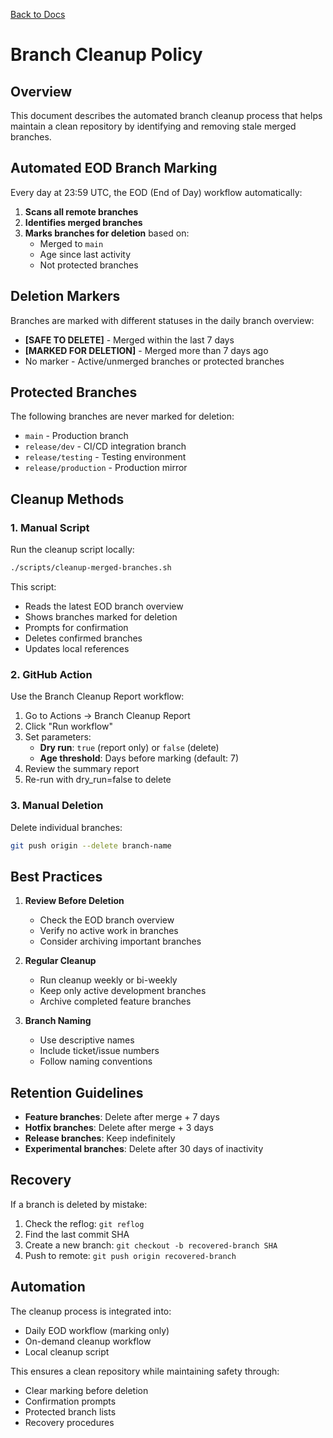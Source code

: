 [Back to Docs](../)

# Branch Cleanup Policy

## Overview

This document describes the automated branch cleanup process that helps maintain a clean repository by identifying and removing stale merged branches.

## Automated EOD Branch Marking

Every day at 23:59 UTC, the EOD (End of Day) workflow automatically:

1. **Scans all remote branches**
2. **Identifies merged branches**
3. **Marks branches for deletion** based on:
   - Merged to `main`
   - Age since last activity
   - Not protected branches

## Deletion Markers

Branches are marked with different statuses in the daily branch overview:

- **[SAFE TO DELETE]** - Merged within the last 7 days
- **[MARKED FOR DELETION]** - Merged more than 7 days ago
- No marker - Active/unmerged branches or protected branches

## Protected Branches

The following branches are never marked for deletion:

- `main` - Production branch
- `release/dev` - CI/CD integration branch  
- `release/testing` - Testing environment
- `release/production` - Production mirror

## Cleanup Methods

### 1. Manual Script

Run the cleanup script locally:

```bash
./scripts/cleanup-merged-branches.sh
```

This script:
- Reads the latest EOD branch overview
- Shows branches marked for deletion
- Prompts for confirmation
- Deletes confirmed branches
- Updates local references

### 2. GitHub Action

Use the Branch Cleanup Report workflow:

1. Go to Actions → Branch Cleanup Report
2. Click "Run workflow"
3. Set parameters:
   - **Dry run**: `true` (report only) or `false` (delete)
   - **Age threshold**: Days before marking (default: 7)
4. Review the summary report
5. Re-run with dry_run=false to delete

### 3. Manual Deletion

Delete individual branches:

```bash
git push origin --delete branch-name
```

## Best Practices

1. **Review Before Deletion**
   - Check the EOD branch overview
   - Verify no active work in branches
   - Consider archiving important branches

2. **Regular Cleanup**
   - Run cleanup weekly or bi-weekly
   - Keep only active development branches
   - Archive completed feature branches

3. **Branch Naming**
   - Use descriptive names
   - Include ticket/issue numbers
   - Follow naming conventions

## Retention Guidelines

- **Feature branches**: Delete after merge + 7 days
- **Hotfix branches**: Delete after merge + 3 days
- **Release branches**: Keep indefinitely
- **Experimental branches**: Delete after 30 days of inactivity

## Recovery

If a branch is deleted by mistake:

1. Check the reflog: `git reflog`
2. Find the last commit SHA
3. Create a new branch: `git checkout -b recovered-branch SHA`
4. Push to remote: `git push origin recovered-branch`

## Automation

The cleanup process is integrated into:

- Daily EOD workflow (marking only)
- On-demand cleanup workflow
- Local cleanup script

This ensures a clean repository while maintaining safety through:
- Clear marking before deletion
- Confirmation prompts
- Protected branch lists
- Recovery procedures